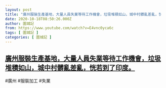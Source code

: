 ```yaml
---
layout: post
title: "廣州服裝生產基地，大量人員失業等待工作機會，垃圾堆積如山，城中村髒亂差亂，恍若到了印度。"
date: 2020-10-18T08:50:26.000Z
author: 圍城記
from: https://www.youtube.com/watch?v=E4vnc0yca6c
tags: [ 圍城記 ]
categories: [ 圍城記 ]
---
```

<!--1603011026000-->
[廣州服裝生產基地，大量人員失業等待工作機會，垃圾堆積如山，城中村髒亂差亂，恍若到了印度。](https://www.youtube.com/watch?v=E4vnc0yca6c)
------

<div>
#廣州 #服裝加工 #失業
</div>
